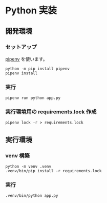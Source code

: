 # Python 実装

## 開発環境

### セットアップ

[pipenv](http://pipenv-ja.readthedocs.io/ja/translate-ja/) を使います。

```
python -m pip install pipenv
pipenv install
```

### 実行

```
pipenv run python app.py
```

### 実行環境用の requirements.lock 作成

```
pipenv lock -r > requirements.lock
```

## 実行環境

### venv 構築

```
python -m venv .venv
.venv/bin/pip install -r requirements.lock
```

### 実行

```
.venv/bin/python app.py
```
